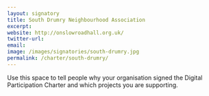 ```yaml
---
layout: signatory
title: South Drumry Neighbourhood Association
excerpt: 
website: http://onslowroadhall.org.uk/
twitter-url: 
email: 
image: /images/signatories/south-drumry.jpg
permalink: /charter/south-drumry/
---
```


Use this space to tell people why your organisation signed the Digital Participation Charter and which projects you are supporting.
